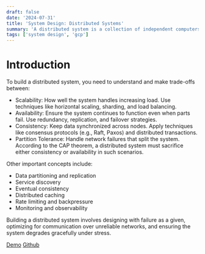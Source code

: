 ```yaml
---
draft: false
date: '2024-07-31'
title: 'System Design: Distributed Systems'
summary: 'A distributed system is a collection of independent computers that appear to the users as a single coherent system. The key goal is to achieve scalability, fault tolerance, and high availability while maintaining consistency and performance.'
tags: ['system design', 'gcp']
---
```


# Introduction

To build a distributed system, you need to understand and make trade-offs between:

- Scalability: How well the system handles increasing load. Use techniques like horizontal scaling, sharding, and load balancing.
- Availability: Ensure the system continues to function even when parts fail. Use redundancy, replication, and failover strategies.
- Consistency: Keep data synchronized across nodes. Apply techniques like consensus protocols (e.g., Raft, Paxos) and distributed transactions.
- Partition Tolerance: Handle network failures that split the system. According to the CAP theorem, a distributed system must sacrifice either consistency or availability in such scenarios.

Other important concepts include:

- Data partitioning and replication
- Service discovery
- Eventual consistency
- Distributed caching
- Rate limiting and backpressure
- Monitoring and observability

Building a distributed system involves designing with failure as a given, optimizing for communication over unreliable networks, and ensuring the system degrades gracefully under stress.

[Demo](https://system-design-distributed-service-890407456021.us-central1.run.app/increment?delay=1)
[Github](https://github.com/PrimeTimeTran/system_design_distributed_system)

